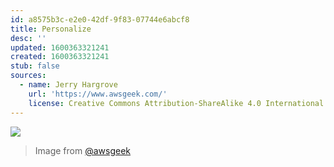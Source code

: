 ```yaml
---
id: a8575b3c-e2e0-42df-9f83-07744e6abcf8
title: Personalize
desc: ''
updated: 1600363321241
created: 1600363321241
stub: false
sources:
  - name: Jerry Hargrove
    url: 'https://www.awsgeek.com/'
    license: Creative Commons Attribution-ShareAlike 4.0 International License
---
```

![](/assets/images/Amazon-Personalize_en.jpg)
> Image from [@awsgeek](https://www.awsgeek.com/Amazon-Personalize/)
